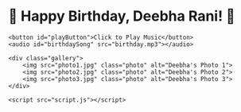 <!DOCTYPE html>
<html lang="en">
<head>
    <meta charset="UTF-8">
    <meta name="viewport" content="width=device-width, initial-scale=1.0">
    <title>Happy Birthday, Deebha Rani!</title>
    <link rel="stylesheet" href="styles.css">
</head>
<body>
    <h1>🎉 Happy Birthday, Deebha Rani! 🎂</h1>
    
    <button id="playButton">Click to Play Music</button>
    <audio id="birthdaySong" src="birthday.mp3"></audio>

    <div class="gallery">
        <img src="photo1.jpg" class="photo" alt="Deebha's Photo 1">
        <img src="photo2.jpg" class="photo" alt="Deebha's Photo 2">
        <img src="photo3.jpg" class="photo" alt="Deebha's Photo 3">
    </div>

    <script src="script.js"></script>
</body>
</html>
